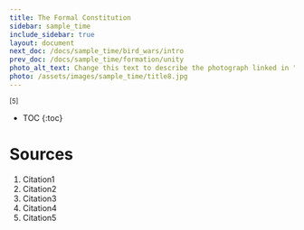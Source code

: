 ```yaml
---
title: The Formal Constitution
sidebar: sample_time
include_sidebar: true
layout: document
next_doc: /docs/sample_time/bird_wars/intro
prev_doc: /docs/sample_time/formation/unity
photo_alt_text: Change this text to describe the photograph linked in "photo".
photo: /assets/images/sample_time/title8.jpg
---
```


<sup>[5]</sup>

* TOC
{:toc}

# Sources

1. Citation1
2. Citation2
3. Citation3
4. Citation4
5. Citation5
